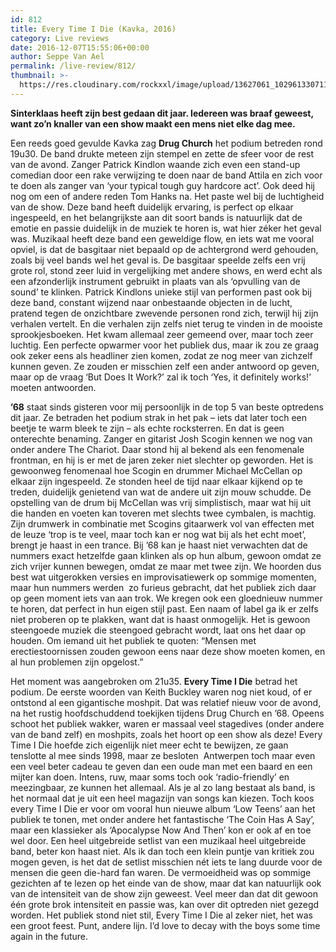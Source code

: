 ```yaml
---
id: 812
title: Every Time I Die (Kavka, 2016)
category: Live reviews
date: 2016-12-07T15:55:06+00:00
author: Seppe Van Ael
permalink: /live-review/812/
thumbnail: >-
  https://res.cloudinary.com/rockxxl/image/upload/13627061_1029613307119830_7094291156264493371_n.jpg
---
```

**Sinterklaas heeft zijn best gedaan dit jaar. Iedereen was braaf geweest, want zo’n knaller van een show maakt een mens niet elke dag mee.**

Een reeds goed gevulde Kavka zag **Drug Church** het podium betreden rond 19u30. De band drukte meteen zijn stempel en zette de sfeer voor de rest van de avond. Zanger Patrick Kindlon waande zich even een stand-up comedian door een rake verwijzing te doen naar de band Attila en zich voor te doen als zanger van ‘your typical tough guy hardcore act’. Ook deed hij nog om een of andere reden Tom Hanks na. Het paste wel bij de luchtigheid van de show. Deze band heeft duidelijk ervaring, is perfect op elkaar ingespeeld, en het belangrijkste aan dit soort bands is natuurlijk dat de emotie en passie duidelijk in de muziek te horen is, wat hier zéker het geval was. Muzikaal heeft deze band een geweldige flow, en iets wat me vooral opviel, is dat de basgitaar niet bepaald op de achtergrond werd gehouden, zoals bij veel bands wel het geval is. De basgitaar speelde zelfs een vrij grote rol, stond zeer luid in vergelijking met andere shows, en werd echt als een afzonderlijk instrument gebruikt in plaats van als ‘opvulling van de sound’ te klinken. Patrick Kindlons unieke stijl van performen past ook bij deze band, constant wijzend naar onbestaande objecten in de lucht, pratend tegen de onzichtbare zwevende personen rond zich, terwijl hij zijn verhalen vertelt. En die verhalen zijn zelfs niet terug te vinden in de mooiste sprookjesboeken. Het kwam allemaal zeer gemeend over, maar toch zeer luchtig. Een perfecte opwarmer voor het publiek dus, maar ik zou ze graag ook zeker eens als headliner zien komen, zodat ze nog meer van zichzelf kunnen geven. Ze zouden er misschien zelf een ander antwoord op geven, maar op de vraag ‘But Does It Work?’ zal ik toch ‘Yes, it definitely works!’ moeten antwoorden.

**’68** staat sinds gisteren voor mij persoonlijk in de top 5 van beste optredens dit jaar. Ze betraden het podium strak in het pak – iets dat later toch een beetje te warm bleek te zijn – als echte rocksterren. En dat is geen onterechte benaming. Zanger en gitarist Josh Scogin kennen we nog van onder andere The Chariot. Daar stond hij al bekend als een fenomenale frontman, en hij is er met de jaren zeker niet slechter op geworden. Het is gewoonweg fenomenaal hoe Scogin en drummer Michael McCellan op elkaar zijn ingespeeld. Ze stonden heel de tijd naar elkaar kijkend op te treden, duidelijk genietend van wat de andere uit zijn mouw schudde. De opstelling van de drum bij McCellan was vrij simplistisch, maar wat hij uit die handen en voeten kan toveren met slechts twee cymbalen, is machtig. Zijn drumwerk in combinatie met Scogins gitaarwerk vol van effecten met de leuze ‘trop is te veel, maar toch kan er nog wat bij als het echt moet’, brengt je haast in een trance. Bij ’68 kan je haast niet verwachten dat de nummers exact hetzelfde gaan klinken als op hun album, gewoon omdat ze zich vrijer kunnen bewegen, omdat ze maar met twee zijn. We hoorden dus best wat uitgerokken versies en improvisatiewerk op sommige momenten, maar hun nummers werden  zo furieus gebracht, dat het publiek zich daar op geen moment iets van aan trok. We kregen ook een gloednieuw nummer te horen, dat perfect in hun eigen stijl past. Een naam of label ga ik er zelfs niet proberen op te plakken, want dat is haast onmogelijk. Het is gewoon steengoede muziek die steengoed gebracht wordt, laat ons het daar op houden. Om iemand uit het publiek te quoten: “Mensen met erectiestoornissen zouden gewoon eens naar deze show moeten komen, en al hun problemen zijn opgelost.”

Het moment was aangebroken om 21u35. **Every Time I Die** betrad het podium. De eerste woorden van Keith Buckley waren nog niet koud, of er ontstond al een gigantische moshpit. Dat was relatief nieuw voor de avond, na het rustig hoofdschuddend toekijken tijdens Drug Church en ’68. Opeens schoot het publiek wakker, waren er massaal veel stagedives (onder andere van de band zelf) en moshpits, zoals het hoort op een show als deze! Every Time I Die hoefde zich eigenlijk niet meer echt te bewijzen, ze gaan tenslotte al mee sinds 1998, maar ze besloten  Antwerpen toch maar even een veel beter cadeau te geven dan een oude man met een baard en een mijter kan doen. Intens, ruw, maar soms toch ook ‘radio-friendly’ en meezingbaar, ze kunnen het allemaal. Als je al zo lang bestaat als band, is het normaal dat je uit een heel magazijn van songs kan kiezen. Toch koos every Time I Die er voor om vooral hun nieuwe album ‘Low Teens’ aan het publiek te tonen, met onder andere het fantastische ‘The Coin Has A Say’, maar een klassieker als ‘Apocalypse Now And Then’ kon er ook af en toe wel door. Een heel uitgebreide setlist van een muzikaal heel uitgebreide band, beter kon haast niet. Als ik dan toch een klein puntje van kritiek zou mogen geven, is het dat de setlist misschien nét iets te lang duurde voor de mensen die geen die-hard fan waren. De vermoeidheid was op sommige gezichten af te lezen op het einde van de show, maar dat kan natuurlijk ook van de intensiteit van de show zijn geweest. Veel meer dan dat dit gewoon één grote brok intensiteit en passie was, kan over dit optreden niet gezegd worden. Het publiek stond niet stil, Every Time I Die al zeker niet, het was een groot feest. Punt, andere lijn. I’d love to decay with the boys some time again in the future.
